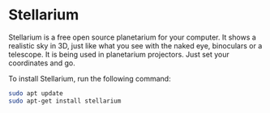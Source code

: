 # Stellarium

Stellarium is a free open source planetarium for your computer. It shows a realistic sky in 3D, just like what you see with the naked eye, binoculars or a telescope. It is being used in planetarium projectors. Just set your coordinates and go.

To install Stellarium, run the following command:

```bash
sudo apt update
sudo apt-get install stellarium
```
